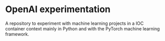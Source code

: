 # OpenAI experimentation

A repository to experiment with machine learning projects in a IOC container context mainly in Python and with the PyTorch machine learning framework.
